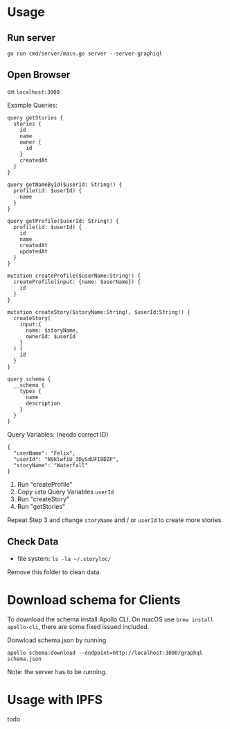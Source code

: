 # Usage

## Run server

`go run cmd/server/main.go server --server-graphiql`

## Open Browser

on `localhost:3000`

Example Queries:

```
query getStories {
  stories {
    id
    name
    owner {
      id
    }
    createdAt
  }
}

query getNameById($userId: String!) {
  profile(id: $userId) {
    name
  }
}

query getProfile($userId: String!) {
  profile(id: $userId) {
    id
    name
    createdAt
    updatedAt
  }
}

mutation createProfile($userName:String!) {
  createProfile(input: {name: $userName}) {
    id
  }
}

mutation createStory($storyName:String!, $userId:String!) {
  createStory(
    input:{
      name: $storyName,
      ownerId: $userId
    }
  ) {
    id
  }
}

query schema {
  __schema {
    types {
      name
      description
    }
  }
}
```

Query Variables: (needs correct ID)
```
{
  "userName": "Felix",
  "userId": "N9klwfiU_3DySdUFI8DZP",
  "storyName": "Waterfall"
}
```

1. Run "createProfile"
2. Copy `id`to Query Variables `userId`
3. Run "createStory"
4. Run "getStories"

Repeat Step 3 and change `storyName` and / or `userId` to create more stories.


## Check Data

- file system: `ls -la ~/.storyloc/`

Remove this folder to clean data.

# Download schema for Clients

To download the schema install Apollo CLI.
On macOS use `brew install apollo-cli`, there are some fixed issued included. 

Donwload schema.json by running

`apollo schema:download --endpoint=http://localhost:3000/graphql schema.json`

Note: the server has to be running.

# Usage with IPFS
todo
